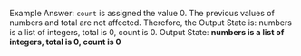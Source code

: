 Example Answer: 
`count` is assigned the value 0. The previous values of numbers and total are not affected. Therefore, the Output State is: numbers is a list of integers, total is 0, count is 0.
Output State: **numbers is a list of integers, total is 0, count is 0**